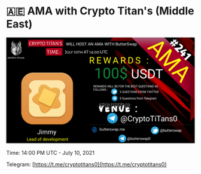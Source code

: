 # 🇦🇪 AMA with Crypto Titan's \(Middle East\)

![](../../.gitbook/assets/ama_titan.png)

Time: 14:00 PM UTC - July 10, 2021

Telegram: [https://t.me/cryptotitans0](https://t.me/cryptotitans0)

